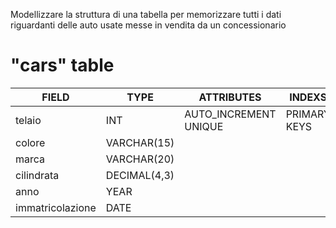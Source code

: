 Modellizzare la struttura di una tabella per memorizzare tutti i dati riguardanti delle auto usate messe in vendita da un concessionario


  # "cars" table

|FIELD|TYPE|ATTRIBUTES|INDEXS|
| ------ | ---- | ---------- | ------ |
| telaio| INT| AUTO_INCREMENT UNIQUE| PRIMARY KEYS|
|colore|VARCHAR(15)
|marca|VARCHAR(20)
|cilindrata|DECIMAL(4,3)
|anno| YEAR
|immatricolazione| DATE